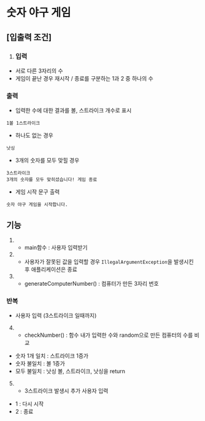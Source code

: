# 숫자 야구 게임

## [입출력 조건]
1. ### 입력

- 서로 다른 3자리의 수
- 게임이 끝난 경우 재시작 / 종료를 구분하는 1과 2 중 하나의 수

### 출력

- 입력한 수에 대한 결과를 볼, 스트라이크 개수로 표시

```
1볼 1스트라이크
```

- 하나도 없는 경우

```
낫싱
```

- 3개의 숫자를 모두 맞힐 경우

```
3스트라이크
3개의 숫자를 모두 맞히셨습니다! 게임 종료
```

- 게임 시작 문구 출력

```
숫자 야구 게임을 시작합니다.
``` 

## 기능

1. - main함수 : 사용자 입력받기
2. - 사용자가 잘못된 값을 입력할 경우 `IllegalArgumentException`을 발생시킨 후 애플리케이션은 종료
3. - generateComputerNumber() : 컴퓨터가 만든 3자리 번호

### 반복
- 사용자 입력 (3스트라이크 일때까지)
4. - checkNumber() : 함수
내가 입력한 수와 random으로 만든 컴퓨터의 수를 비교
- 숫자 1개 일치 : 스트라이크 1증가
- 숫자 불일치   : 볼 1증가
- 모두 불일치   : 낫싱
볼, 스트라이크, 낫싱을 return

5. - 3스트라이크 발생시 추가 사용자 입력
- 1 : 다시 시작
- 2 : 종료